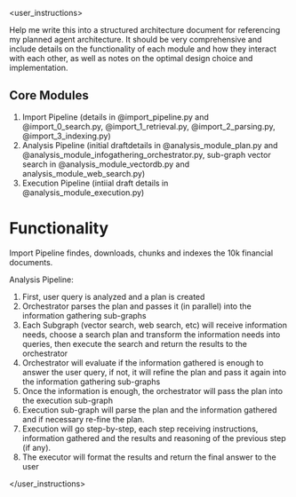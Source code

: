 <user_instructions>

Help me write this into a structured architecture document for referencing my planned agent architecture. It should be very comprehensive and include details on the functionality of each module and how they interact with each other, as well as notes on the optimal design choice and implementation. 

## Core Modules

1. Import Pipeline (details in @import_pipeline.py and @import_0_search.py, @import_1_retrieval.py, @import_2_parsing.py, @import_3_indexing.py)
2. Analysis Pipeline (initial draftdetails in @analysis_module_plan.py and @analysis_module_infogathering_orchestrator.py, sub-graph vector search in @analysis_module_vectordb.py and analysis_module_web_search.py)
3. Execution Pipeline (intiial draft details in @analysis_module_execution.py)

# Functionality
Import Pipeline findes, downloads, chunks and indexes the 10k financial documents.

Analysis Pipeline:
1. First, user query is analyzed and a plan is created
2. Orchestrator parses the plan and passes it (in parallel) into the information gathering sub-graphs
3. Each Subgraph (vector search, web search, etc) will receive information needs, choose a search plan and transform the information needs into queries, then execute the search and return the results to the orchestrator
4. Orchestrator will evaluate if the information gathered is enough to answer the user query, if not, it will refine the plan and pass it again into the information gathering sub-graphs
5. Once the information is enough, the orchestrator will pass the plan into the execution sub-graph
6. Execution sub-graph will parse the plan and the information gathered and if necessary re-fine the plan.
7. Execution will go step-by-step, each step receiving instructions, information gathered and the results and reasoning of the previous step (if any).
9. The executor will format the results and return the final answer to the user

</user_instructions>
